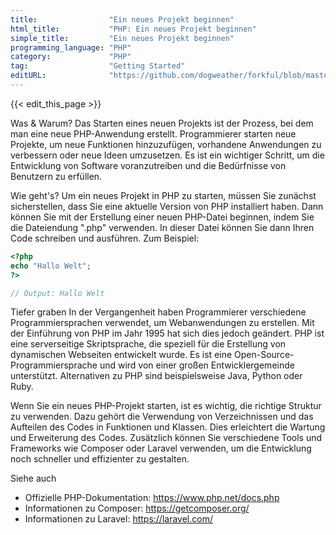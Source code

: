 ```yaml
---
title:                "Ein neues Projekt beginnen"
html_title:           "PHP: Ein neues Projekt beginnen"
simple_title:         "Ein neues Projekt beginnen"
programming_language: "PHP"
category:             "PHP"
tag:                  "Getting Started"
editURL:              "https://github.com/dogweather/forkful/blob/master/content/de/php/starting-a-new-project.md"
---
```


{{< edit_this_page >}}

Was & Warum?
Das Starten eines neuen Projekts ist der Prozess, bei dem man eine neue PHP-Anwendung erstellt. Programmierer starten neue Projekte, um neue Funktionen hinzuzufügen, vorhandene Anwendungen zu verbessern oder neue Ideen umzusetzen. Es ist ein wichtiger Schritt, um die Entwicklung von Software voranzutreiben und die Bedürfnisse von Benutzern zu erfüllen.

Wie geht's?
Um ein neues Projekt in PHP zu starten, müssen Sie zunächst sicherstellen, dass Sie eine aktuelle Version von PHP installiert haben. Dann können Sie mit der Erstellung einer neuen PHP-Datei beginnen, indem Sie die Dateiendung ".php" verwenden. In dieser Datei können Sie dann Ihren Code schreiben und ausführen. Zum Beispiel:

```PHP
<?php
echo "Hallo Welt";
?>

// Output: Hallo Welt
```

Tiefer graben
In der Vergangenheit haben Programmierer verschiedene Programmiersprachen verwendet, um Webanwendungen zu erstellen. Mit der Einführung von PHP im Jahr 1995 hat sich dies jedoch geändert. PHP ist eine serverseitige Skriptsprache, die speziell für die Erstellung von dynamischen Webseiten entwickelt wurde. Es ist eine Open-Source-Programmiersprache und wird von einer großen Entwicklergemeinde unterstützt. Alternativen zu PHP sind beispielsweise Java, Python oder Ruby.

Wenn Sie ein neues PHP-Projekt starten, ist es wichtig, die richtige Struktur zu verwenden. Dazu gehört die Verwendung von Verzeichnissen und das Aufteilen des Codes in Funktionen und Klassen. Dies erleichtert die Wartung und Erweiterung des Codes. Zusätzlich können Sie verschiedene Tools und Frameworks wie Composer oder Laravel verwenden, um die Entwicklung noch schneller und effizienter zu gestalten.

Siehe auch
- Offizielle PHP-Dokumentation: https://www.php.net/docs.php
- Informationen zu Composer: https://getcomposer.org/
- Informationen zu Laravel: https://laravel.com/